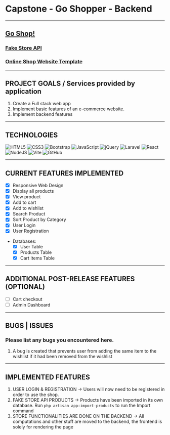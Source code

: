 # Capstone - Go Shopper - Backend
---
## [Go Shop!](https://goshopfront.store/)

### [Fake Store API](https://fakestoreapi.com/)
### [Online Shop Website Template](https://drive.google.com/drive/folders/1kq7xfOW-v_mEF2T6ih_xw-hJyr9k1GnL)
---

## PROJECT GOALS / Services provided by application
1. Create a Full stack web app
2. Implement basic features of an e-commerce website.
3. Implement backend features

---

## TECHNOLOGIES
![HTML5](https://img.shields.io/badge/html5-%23E34F26.svg?style=for-the-badge&logo=html5&logoColor=white)
![CSS3](https://img.shields.io/badge/css3-%231572B6.svg?style=for-the-badge&logo=css3&logoColor=white)
![Bootstrap](https://img.shields.io/badge/bootstrap-%23563D7C.svg?style=for-the-badge&logo=bootstrap&logoColor=white)
![JavaScript](https://img.shields.io/badge/javascript-%23323330.svg?style=for-the-badge&logo=javascript&logoColor=%23F7DF1E)
![jQuery](https://img.shields.io/badge/jquery-%230769AD.svg?style=for-the-badge&logo=jquery&logoColor=white)
![Laravel](https://img.shields.io/badge/laravel-%23FF2D20.svg?style=for-the-badge&logo=laravel&logoColor=white)
![React](https://img.shields.io/badge/react-%2320232a.svg?style=for-the-badge&logo=react&logoColor=%2361DAFB)
![NodeJS](https://img.shields.io/badge/node.js-6DA55F?style=for-the-badge&logo=node.js&logoColor=white)
![Vite](https://img.shields.io/badge/vite-%23646CFF.svg?style=for-the-badge&logo=vite&logoColor=white)
![GitHub](https://img.shields.io/badge/github-%23121011.svg?style=for-the-badge&logo=github&logoColor=white)

---

## CURRENT FEATURES IMPLEMENTED
- [x] Responsive Web Design
- [x] Display all products   
- [x] View product
- [x] Add to cart
- [x] Add to wishlist
- [x] Search Product
- [x] Sort Product by Category
- [x] User Login
- [x] User Registration 
- Databases:
    - [x] User Table
    - [x] Products Table
    - [x] Cart Items Table

---

## ADDITIONAL POST-RELEASE FEATURES (OPTIONAL)
- [ ] Cart checkout
- [ ] Admin Dashboard

--- 

## BUGS | ISSUES
### Please list any bugs you encountered here.
1. A bug is created that prevents user from adding the same item to the wishlist if it had been removed from the wishlist

---

## IMPLEMENTED FEATURES
1.  USER LOGIN & REGISTRATION -> Users will now need to be registered in order to use the shop.
2.  FAKE STORE API PRODUCTS -> Products have been imported in its own database. Run `php artisan app:import-products` to run the Import command
3.  STORE FUNCTIONALITIES ARE DONE ON THE BACKEND -> All computations and other stuff are moved to the backend, the frontend is solely for rendering the page
 
